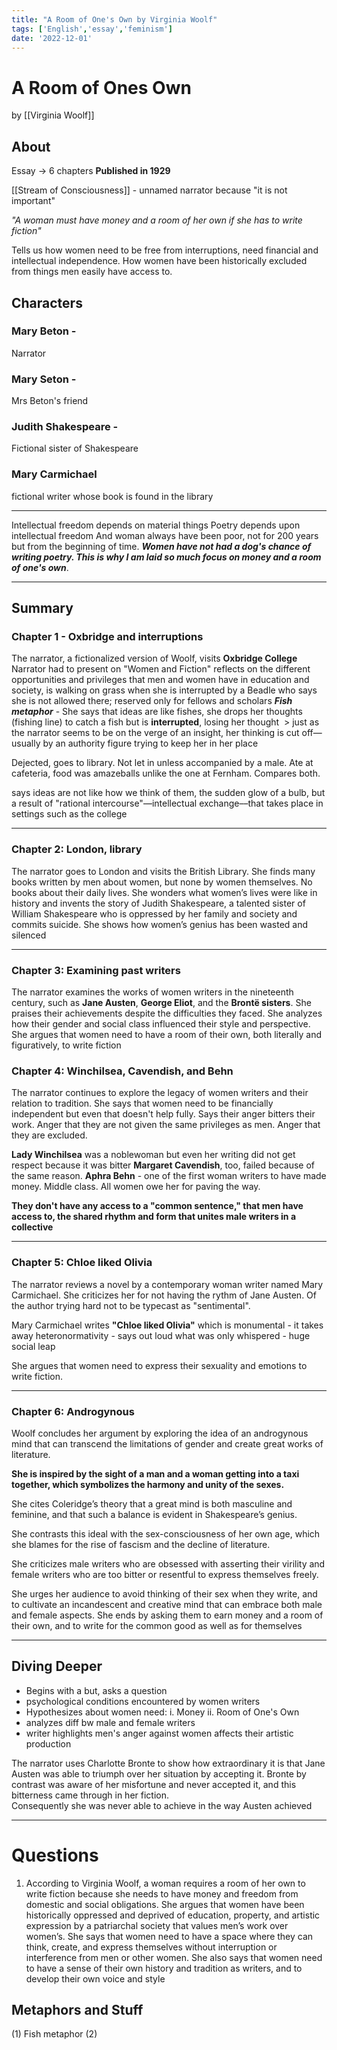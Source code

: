 ```yaml
---
title: "A Room of One's Own by Virginia Woolf"
tags: ['English','essay','feminism']
date: '2022-12-01'
---
```

# A Room of Ones Own 
by [[Virginia Woolf]]



## About
Essay -> 6 chapters
**Published in 1929**

[[Stream of Consciousness]] - unnamed narrator because "it is not important"

*"A woman must have money and a room of her own if she has to write fiction"*

Tells us how women need to be free from interruptions, need financial and intellectual independence. How women have been historically excluded from things men easily have access to. 

## Characters
### Mary Beton - 
Narrator
### Mary Seton - 
Mrs Beton's friend
### Judith Shakespeare - 
Fictional sister of Shakespeare
### Mary Carmichael
 fictional writer whose book is found in the library


---

Intellectual freedom depends on material things
Poetry depends upon intellectual freedom
And woman always have been poor, not for 200 years but from the beginning of time. ***Women have not had a dog's chance of writing poetry. This is why I am laid so much focus on money and a room of one's own***. 

---


## Summary 

### Chapter 1 - Oxbridge and interruptions
The narrator, a fictionalized version of Woolf, 
visits **Oxbridge College**  
Narrator had to present on "Women and Fiction"
reflects on the different opportunities and privileges that men and women have in education and society, is walking on grass when she is interrupted by a Beadle who says she is not allowed there; reserved only for fellows and scholars
***Fish metaphor*** - She says that ideas are like fishes, she drops her thoughts (fishing line) to catch a fish but is **interrupted**, losing her thought
 > just as the narrator seems to be on the verge of an insight, her thinking is cut off—usually by an authority figure trying to keep her in her place

Dejected, goes to library. Not let in unless accompanied by a male. 
Ate at cafeteria, food was amazeballs unlike the one at Fernham. Compares both. 

says ideas are not like how we think of them, the sudden glow of a bulb, but a result of "rational intercourse"––intellectual exchange––that takes place in settings such as the college 
 

---

### Chapter 2:  London, library
The narrator goes to London and visits the British Library. She finds many books written by men about women, but none by women themselves. 
No books about their daily lives. 
She wonders what women’s lives were like in history and invents the story of Judith Shakespeare, a talented sister of William Shakespeare who is oppressed by her family and society and commits suicide. She shows how women’s genius has been wasted and silenced

---

### Chapter 3: Examining past writers
The narrator examines the works of women writers in the nineteenth century, such as **Jane Austen**, **George Eliot**, and the **Brontë sisters**. She praises their achievements despite the difficulties they faced. She analyzes how their gender and social class influenced their style and perspective. She argues that women need to have a room of their own, both literally and figuratively, to write fiction 

### Chapter 4: Winchilsea, Cavendish, and Behn
The narrator continues to explore the legacy of women writers and their relation to tradition. 
She says that women need to be financially independent but even that doesn't help fully. Says their anger bitters their work. Anger that they are not given the same privileges as men. Anger that they are excluded. 

**Lady Winchilsea** was a noblewoman but even her writing did not get respect because it was bitter 
**Margaret Cavendish**, too, failed because of the same reason. 
**Aphra Behn** - one of the first woman writers to have made money. Middle class. All women owe her for paving the way. 

**They don't have any access to a "common sentence," that men have access to, the shared rhythm and form that unites male writers in a collective**

---

### Chapter 5: Chloe liked Olivia
The narrator reviews a novel by a contemporary woman writer named Mary Carmichael. She criticizes her for not having the rythm of Jane Austen.  Of the author trying hard not to be typecast as "sentimental". 

Mary Carmichael writes **"Chloe liked Olivia"** which is monumental - it takes away heteronormativity - says out loud what was only whispered -  huge social leap 

She argues that women need to express their sexuality and emotions to write fiction.

---
### Chapter 6:  Androgynous 
Woolf concludes her argument by exploring the idea of an androgynous mind that can transcend the limitations of gender and create great works of literature. 

**She is inspired by the sight of a man and a woman getting into a taxi together, which symbolizes the harmony and unity of the sexes.** 

She cites Coleridge’s theory that a great mind is both masculine and feminine, and that such a balance is evident in Shakespeare’s genius. 

She contrasts this ideal with the sex-consciousness of her own age, which she blames for the rise of fascism and the decline of literature. 

She criticizes male writers who are obsessed with asserting their virility and female writers who are too bitter or resentful to express themselves freely. 

She urges her audience to avoid thinking of their sex when they write, and to cultivate an incandescent and creative mind that can embrace both male and female aspects. She ends by asking them to earn money and a room of their own, and to write for the common good as well as for themselves

---

## Diving Deeper
- Begins with a but, asks a question
- psychological conditions encountered by women writers
- Hypothesizes about women need:
  i. Money
  ii. Room of One's Own
- analyzes diff bw male and female writers
- writer highlights men's anger against women affects their artistic production 

The narrator uses Charlotte Bronte to show how extraordinary it is  that Jane Austen was able to triumph over her situation by  accepting it. Bronte by contrast was aware of her misfortune and  never accepted it, and this bitterness came through in her fiction.  
Consequently she was never able to achieve in the way Austen  achieved

--- 

# Questions 

1) According to Virginia Woolf, a woman requires a room of her own to write fiction because she needs to have money and freedom from domestic and social obligations. She argues that women have been historically oppressed and deprived of education, property, and artistic expression by a patriarchal society that values men’s work over women’s. She says that women need to have a space where they can think, create, and express themselves without interruption or interference from men or other women. She also says that women need to have a sense of their own history and tradition as writers, and to develop their own voice and style 

## Metaphors and Stuff
(1) Fish metaphor 
(2) 